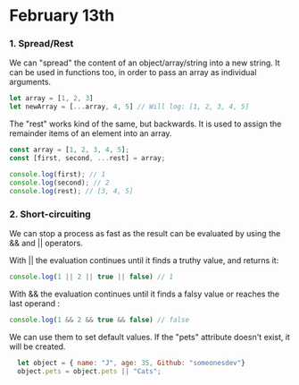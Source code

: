 
# February 13th

### 1. Spread/Rest

We can "spread" the content of an object/array/string into a new string. It can be used in functions too, in order to pass an array as individual arguments.

``` javascript
let array = [1, 2, 3]
let newArray = [...array, 4, 5] // Will log: [1, 2, 3, 4, 5]
```

The "rest" works kind of the same, but backwards. It is used to assign the remainder items of an element into an array.

``` javascript
const array = [1, 2, 3, 4, 5];
const [first, second, ...rest] = array;

console.log(first); // 1
console.log(second); // 2
console.log(rest); // [3, 4, 5]
```

### 2. Short-circuiting

We can stop a process as fast as the result can be evaluated by using the && and || operators.

With || the evaluation continues until it finds a truthy value, and returns it:
```javascript
console.log(1 || 2 || true || false) // 1
```

With && the evaluation continues until it finds a falsy value or reaches the last operand :

```javascript
console.log(1 && 2 && true && false) // false
```

We can use them to set default values. If the "pets" attribute doesn't exist, it will be created.

```javascript
  let object = { name: "J", age: 35, Github: "someonesdev"}
  object.pets = object.pets || "Cats";
```
